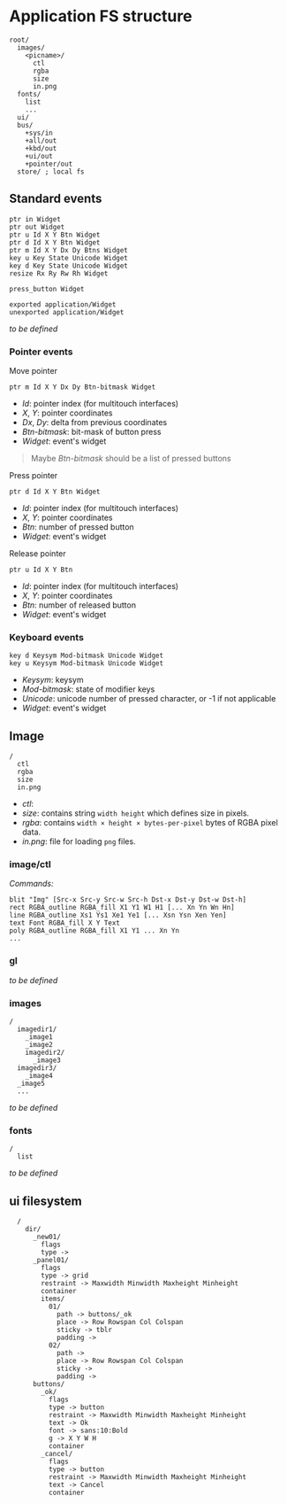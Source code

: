 # Application FS structure

    root/
      images/
        <picname>/
          ctl
          rgba
          size
          in.png
      fonts/
        list
        ...
      ui/
      bus/
        +sys/in
        +all/out
        +kbd/out
        +ui/out
        +pointer/out
      store/ ; local fs

## Standard events

    ptr in Widget
    ptr out Widget
    ptr u Id X Y Btn Widget
    ptr d Id X Y Btn Widget
    ptr m Id X Y Dx Dy Btns Widget
    key u Key State Unicode Widget
    key d Key State Unicode Widget
    resize Rx Ry Rw Rh Widget

    press_button Widget

    exported application/Widget
    unexported application/Widget

*to be defined*

### Pointer events

Move pointer

    ptr m Id X Y Dx Dy Btn-bitmask Widget

* _Id_: pointer index (for multitouch interfaces)
* _X_, _Y_: pointer coordinates
* _Dx_, _Dy_: delta from previous coordinates
* _Btn-bitmask_: bit-mask of button press
* _Widget_: event's widget

> Maybe _Btn-bitmask_ should be a list of pressed buttons

Press pointer

    ptr d Id X Y Btn Widget

* _Id_: pointer index (for multitouch interfaces)
* _X_, _Y_: pointer coordinates
* _Btn_: number of pressed button
* _Widget_: event's widget

Release pointer

    ptr u Id X Y Btn

* _Id_: pointer index (for multitouch interfaces)
* _X_, _Y_: pointer coordinates
* _Btn_: number of released button
* _Widget_: event's widget
  
### Keyboard events

    key d Keysym Mod-bitmask Unicode Widget
    key u Keysym Mod-bitmask Unicode Widget

* _Keysym_: keysym
* _Mod-bitmask_: state of modifier keys
* _Unicode_: unicode number of pressed character, or -1 if not applicable
* _Widget_: event's widget


## Image

    /
      ctl
      rgba
      size
      in.png

- *ctl*:
- *size*: contains string `width height` which defines size in pixels.
- *rgba*: contains `width × height × bytes-per-pixel` bytes of RGBA pixel
          data.
- *in.png*: file for loading `png` files.

### image/ctl

*Commands:*

    blit "Img" [Src-x Src-y Src-w Src-h Dst-x Dst-y Dst-w Dst-h]
    rect RGBA_outline RGBA_fill X1 Y1 W1 H1 [... Xn Yn Wn Hn]
    line RGBA_outline Xs1 Ys1 Xe1 Ye1 [... Xsn Ysn Xen Yen]
    text Font RGBA_fill X Y Text
    poly RGBA_outline RGBA_fill X1 Y1 ... Xn Yn
    ...

### gl

*to be defined*

### images

    /
      imagedir1/
        _image1
        _image2
        imagedir2/
          _image3
      imagedir3/
        _image4
      _image5
      ...

*to be defined*

### fonts

    /
      list

*to be defined*

## ui filesystem

      /
        dir/
          _new01/
            flags
            type ->
          _panel01/
            flags
            type -> grid
            restraint -> Maxwidth Minwidth Maxheight Minheight
            container
            items/
              01/
                path -> buttons/_ok
                place -> Row Rowspan Col Colspan
                sticky -> tblr
                padding ->
              02/
                path ->
                place -> Row Rowspan Col Colspan
                sticky ->
                padding ->
          buttons/
            _ok/
              flags
              type -> button
              restraint -> Maxwidth Minwidth Maxheight Minheight
              text -> Ok
              font -> sans:10:Bold
              g -> X Y W H
              container
            _cancel/
              flags
              type -> button
              restraint -> Maxwidth Minwidth Maxheight Minheight
              text -> Cancel
              container

